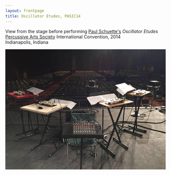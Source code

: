 ```yaml
---
layout: frontpage
title: Oscillator Etudes, PASIC14
---
```



View from the stage before performing [Paul Schuette's](http://www.paulschuette.com/) *Oscillator Etudes* <br/>
[Percussive Arts Society](http://www.pas.org/) International Convention, 2014  
Indianapolis, Indiana


[![OscillatorEtudes_PASIC14](../../assets/publpics/OscillatorEtudes_PASIC14.png)](https://lkfink.github.io/pages/publpics/OscillatorEtudes_PASIC14.html)

